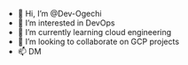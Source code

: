 - 👋 Hi, I’m @Dev-Ogechi
- 👀 I’m interested in DevOps
- 🌱 I’m currently learning cloud engineering
- 💞️ I’m looking to collaborate on GCP projects
- 📫 DM

<!---
Dev-Ogechi/Dev-Ogechi is a ✨ special ✨ repository because its `README.md` (this file) appears on your GitHub profile.
You can click the Preview link to take a look at your changes.
--->
